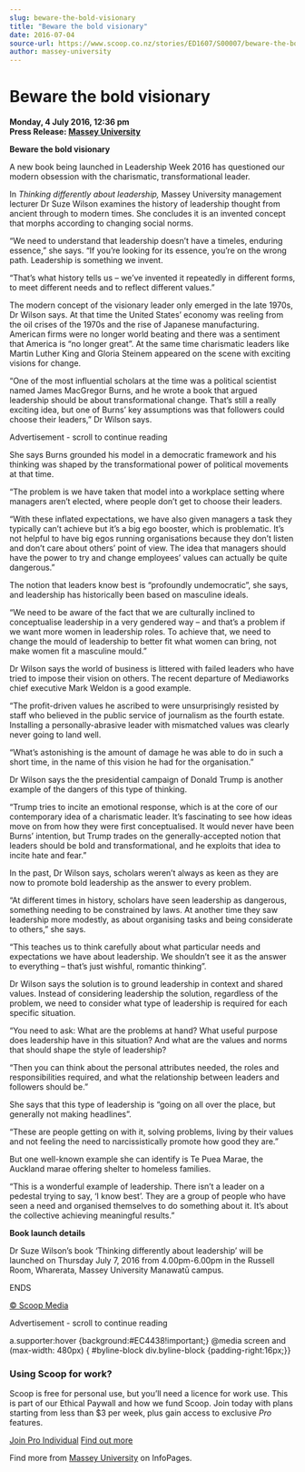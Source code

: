 ```yaml
---
slug: beware-the-bold-visionary
title: "Beware the bold visionary"
date: 2016-07-04
source-url: https://www.scoop.co.nz/stories/ED1607/S00007/beware-the-bold-visionary.htm
author: massey-university
---
```

Beware the bold visionary
=========================

**Monday, 4 July 2016, 12:36 pm**  
**Press Release: [Massey University](https://info.scoop.co.nz/Massey_University)**

**Beware the bold visionary**

A new book being launched in Leadership Week 2016 has questioned our modern obsession with the charismatic, transformational leader.

In _Thinking differently about leadership,_ Massey University management lecturer Dr Suze Wilson examines the history of leadership thought from ancient through to modern times. She concludes it is an invented concept that morphs according to changing social norms.

“We need to understand that leadership doesn’t have a timeles, enduring essence,” she says. “If you’re looking for its essence, you’re on the wrong path. Leadership is something we invent.

“That’s what history tells us – we’ve invented it repeatedly in different forms, to meet different needs and to reflect different values.”

The modern concept of the visionary leader only emerged in the late 1970s, Dr Wilson says. At that time the United States’ economy was reeling from the oil crises of the 1970s and the rise of Japanese manufacturing. American firms were no longer world beating and there was a sentiment that America is “no longer great”. At the same time charismatic leaders like Martin Luther King and Gloria Steinem appeared on the scene with exciting visions for change.

“One of the most influential scholars at the time was a political scientist named James MacGregor Burns, and he wrote a book that argued leadership should be about transformational change. That’s still a really exciting idea, but one of Burns’ key assumptions was that followers could choose their leaders,” Dr Wilson says.

Advertisement - scroll to continue reading





She says Burns grounded his model in a democratic framework and his thinking was shaped by the transformational power of political movements at that time.

“The problem is we have taken that model into a workplace setting where managers aren’t elected, where people don’t get to choose their leaders.

“With these inflated expectations, we have also given managers a task they typically can’t achieve but it’s a big ego booster, which is problematic. It’s not helpful to have big egos running organisations because they don’t listen and don’t care about others’ point of view. The idea that managers should have the power to try and change employees’ values can actually be quite dangerous.”

The notion that leaders know best is “profoundly undemocratic”, she says, and leadership has historically been based on masculine ideals.

“We need to be aware of the fact that we are culturally inclined to conceptualise leadership in a very gendered way – and that’s a problem if we want more women in leadership roles. To achieve that, we need to change the mould of leadership to better fit what women can bring, not make women fit a masculine mould.”

Dr Wilson says the world of business is littered with failed leaders who have tried to impose their vision on others. The recent departure of Mediaworks chief executive Mark Weldon is a good example.

“The profit-driven values he ascribed to were unsurprisingly resisted by staff who believed in the public service of journalism as the fourth estate. Installing a personally-abrasive leader with mismatched values was clearly never going to land well.

“What’s astonishing is the amount of damage he was able to do in such a short time, in the name of this vision he had for the organisation.”

Dr Wilson says the the presidential campaign of Donald Trump is another example of the dangers of this type of thinking.

“Trump tries to incite an emotional response, which is at the core of our contemporary idea of a charismatic leader. It’s fascinating to see how ideas move on from how they were first conceptualised. It would never have been Burns’ intention, but Trump trades on the generally-accepted notion that leaders should be bold and transformational, and he exploits that idea to incite hate and fear.”

In the past, Dr Wilson says, scholars weren’t always as keen as they are now to promote bold leadership as the answer to every problem.

“At different times in history, scholars have seen leadership as dangerous, something needing to be constrained by laws. At another time they saw leadership more modestly, as about organising tasks and being considerate to others,” she says.

“This teaches us to think carefully about what particular needs and expectations we have about leadership. We shouldn’t see it as the answer to everything – that’s just wishful, romantic thinking”.

Dr Wilson says the solution is to ground leadership in context and shared values. Instead of considering leadership the solution, regardless of the problem, we need to consider what type of leadership is required for each specific situation.

“You need to ask: What are the problems at hand? What useful purpose does leadership have in this situation? And what are the values and norms that should shape the style of leadership?

“Then you can think about the personal attributes needed, the roles and responsibilities required, and what the relationship between leaders and followers should be.”

She says that this type of leadership is “going on all over the place, but generally not making headlines”.

“These are people getting on with it, solving problems, living by their values and not feeling the need to narcissistically promote how good they are.”

But one well-known example she can identify is Te Puea Marae, the Auckland marae offering shelter to homeless families.

“This is a wonderful example of leadership. There isn’t a leader on a pedestal trying to say, ‘I know best’. They are a group of people who have seen a need and organised themselves to do something about it. It’s about the collective achieving meaningful results.”

**Book launch details**

Dr Suze Wilson’s book ‘Thinking differently about leadership’ will be launched on Thursday July 7, 2016 from 4.00pm-6.00pm in the Russell Room, Wharerata, Massey University Manawatū campus.

ENDS

[© Scoop Media](http://www.scoop.co.nz/about/terms.html)  

Advertisement - scroll to continue reading



a.supporter:hover {background:#EC4438!important;} @media screen and (max-width: 480px) { #byline-block div.byline-block {padding-right:16px;}}

### Using Scoop for work?

Scoop is free for personal use, but you’ll need a licence for work use. This is part of our Ethical Paywall and how we fund Scoop. Join today with plans starting from less than $3 per week, plus gain access to exclusive _Pro_ features.  
  
[Join Pro Individual](https://pro.scoop.co.nz/Individual/?from=ProIn24) [Find out more](https://pro.scoop.co.nz/using-scoop-for-work/?from=ProIn24)

Find more from [Massey University](https://info.scoop.co.nz/Massey_University) on InfoPages.